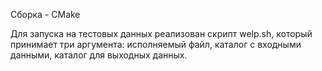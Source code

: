 Сборка - CMake

Для запуска на тестовых данных реализован скрипт welp.sh, который принимает три аргумента: исполняемый файл, каталог с входными данными, каталог для выходных данных.
